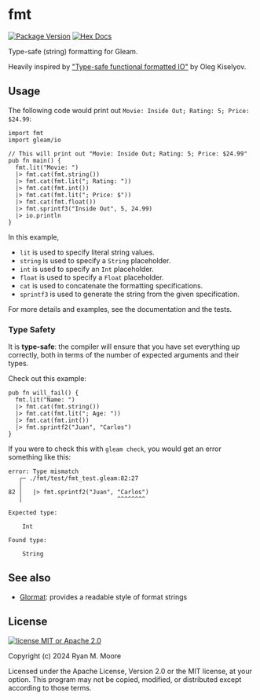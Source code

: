 # fmt

[![Package Version](https://img.shields.io/hexpm/v/fmt)](https://hex.pm/packages/fmt)
[![Hex Docs](https://img.shields.io/badge/hex-docs-ffaff3)](https://hexdocs.pm/fmt/)

Type-safe (string) formatting for Gleam.

Heavily inspired by ["Type-safe functional formatted IO"](https://okmij.org/ftp/typed-formatting/index.html) by Oleg Kiselyov.

## Usage

The following code would print out `Movie: Inside Out; Rating: 5; Price: $24.99`:

```gleam
import fmt
import gleam/io

// This will print out "Movie: Inside Out; Rating: 5; Price: $24.99"
pub fn main() {
  fmt.lit("Movie: ")
  |> fmt.cat(fmt.string())
  |> fmt.cat(fmt.lit("; Rating: "))
  |> fmt.cat(fmt.int())
  |> fmt.cat(fmt.lit("; Price: $"))
  |> fmt.cat(fmt.float())
  |> fmt.sprintf3("Inside Out", 5, 24.99)
  |> io.println
}
```

In this example, 

- `lit` is used to specify literal string values.
- `string` is used to specify a `String` placeholder.
- `int` is used to specify an `Int` placeholder.
- `float` is used to specify a `Float` placeholder.
- `cat` is used to concatenate the formatting specifications.
- `sprintf3` is used to generate the string from the given specification.

For more details and examples, see the documentation and the tests.

### Type Safety

It is **type-safe**: the compiler will ensure that you have set everything up correctly, both in terms of the number of expected arguments and their types.

Check out this example:

```gleam
pub fn will_fail() {
  fmt.lit("Name: ")
  |> fmt.cat(fmt.string())
  |> fmt.cat(fmt.lit("; Age: "))
  |> fmt.cat(fmt.int())
  |> fmt.sprintf2("Juan", "Carlos")
}
```

If you were to check this with `gleam check`, you would get an error something like this:

```
error: Type mismatch
   ┌─ ./fmt/test/fmt_test.gleam:82:27
   │
82 │   |> fmt.sprintf2("Juan", "Carlos")
   │                           ^^^^^^^^

Expected type:

    Int

Found type:

    String
```

## See also

- [Glormat](https://github.com/SaphiraKai/glormat): provides a readable style of format strings

## License

[![license MIT or Apache
2.0](https://img.shields.io/badge/license-MIT%20or%20Apache%202.0-blue)](https://github.com/mooreryan/gleam_qcheck)

Copyright (c) 2024 Ryan M. Moore

Licensed under the Apache License, Version 2.0 or the MIT license, at your option. This program may not be copied, modified, or distributed except according to those terms.

